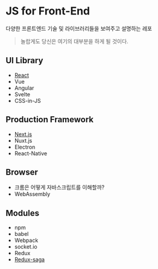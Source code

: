 # JS for Front-End

다양한 프론트엔드 기술 및 라이브러리들을 보여주고 설명하는 레포

> 놀랍게도 당신은 여기의 대부분을 하게 될 것이다.

## UI Library

- [React](React/README.md)
- Vue
- Angular
- Svelte
- CSS-in-JS

## Production Framework

- [Next.js](Next.js/README.md)
- Nuxt.js
- Electron
- React-Native

## Browser

- 크롬은 어떻게 자바스크립트를 이해할까?
- WebAssembly

## Modules

- npm
- babel
- Webpack
- socket.io
- Redux
- [Redux-saga](Redux-saga/README.md)
